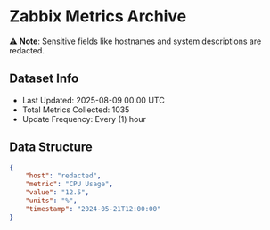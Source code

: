 # Zabbix Metrics Archive

⚠️ **Note**: Sensitive fields like hostnames and system descriptions are redacted.

## Dataset Info
- Last Updated: 2025-08-09 00:00 UTC
- Total Metrics Collected: 1035
- Update Frequency: Every (1) hour

## Data Structure
```json
{
    "host": "redacted",
    "metric": "CPU Usage",
    "value": "12.5",
    "units": "%",
    "timestamp": "2024-05-21T12:00:00"
}
```
